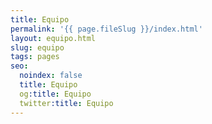 ```yaml
---
title: Equipo
permalink: '{{ page.fileSlug }}/index.html'
layout: equipo.html
slug: equipo
tags: pages
seo:
  noindex: false
  title: Equipo
  og:title: Equipo
  twitter:title: Equipo
---
```



